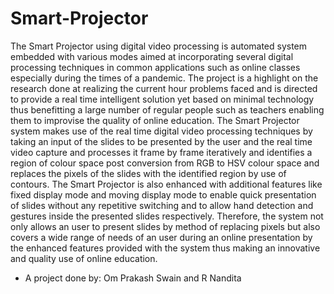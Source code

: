 # Smart-Projector
The Smart Projector using digital video processing is automated system embedded with various modes aimed at incorporating several digital processing techniques in common applications such as online classes especially during the times of a pandemic.  The project is a highlight on the research done at realizing the current hour problems faced and is directed to provide a real time intelligent solution yet based on minimal technology thus benefitting a large number of regular people such as teachers enabling them to improvise the quality of online education. The Smart Projector system makes use of the real time digital video processing techniques by taking an input of the slides to be presented by the user and the real time video capture and processes it frame by frame iteratively and identifies a region of colour space post conversion from RGB to HSV colour space and replaces the pixels of the slides with the identified region by use of contours. The Smart Projector is also enhanced with additional features like fixed display mode and moving display mode to enable quick presentation of slides without any repetitive switching and to allow hand detection and gestures inside the presented slides respectively. Therefore, the system not only allows an user to present slides by method of replacing pixels but also covers a wide range of needs of an user during an online presentation by the enhanced features provided with the system thus making an innovative and quality use of online education.
 - A project done by: Om Prakash Swain and R Nandita
